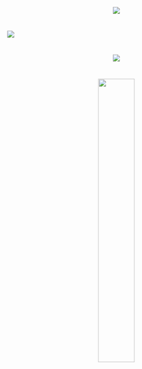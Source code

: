 <p align="center">
 
  
  <img src="https://img.shields.io/badge/Focus-CyberSecurity-499fe6?style=for-the-badge&logo=lock&logoColor=black"     />
</p>

#

<img src="https://github-readme-activity-graph.vercel.app/graph?username=anyocher&bg_color=white&color=499fe6&line=499fe6&point=bcbafa&area=true&hide_border=true">

#

<p align="center">
<img src="https://github-readme-stats.vercel.app/api?username=anyocher&show_icons=true&theme=github_dark&hide_border=true&title_color=2c6696&icon_color=499fe6&text_color=ffffff" />
</p>


#

<p align="center">
  <img width="41%" src="https://github-readme-stats.vercel.app/api/top-langs/?username=anyocher&layout=compact&hide_border=true&title_color=499fe6&text_color=ffffff&bg_color=0d1117" />
</p>

#

 <!--<img src="https://img.shields.io/badge/Security-Ethical%20Hacker-4f1d82?style=for-the-badge&logo=shield&logoColor=white" /> --!>




